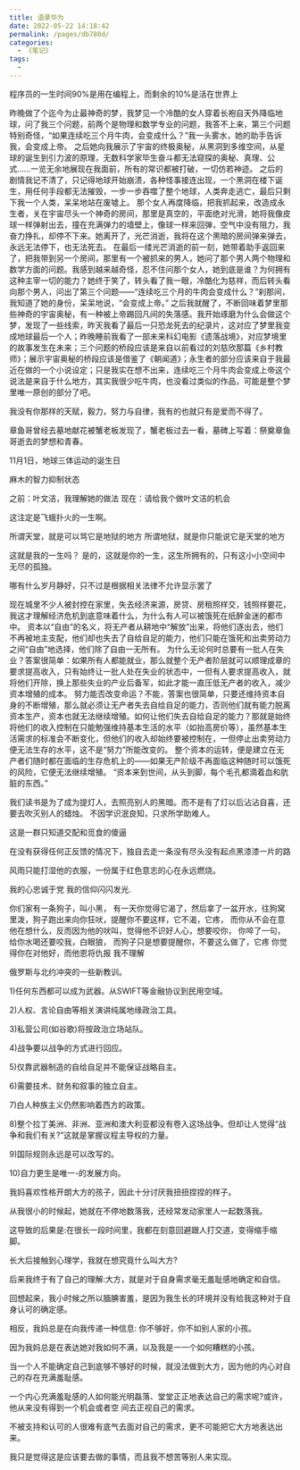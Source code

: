 ```yaml
---
title: 语录华为
date: 2022-05-22 14:18:42
permalink: /pages/db780d/
categories:
  - 《笔记》
tags:
  - 
---
```

程序员的一生时间90%是用在编程上，而剩余的10%是活在世界上



昨晚做了个迄今为止最神奇的梦，我梦见一个冷酷的女人穿着长袍自天外降临地球，问了我三个问题，前两个是物理和数学专业的问题，我答不上来，第三个问题特别奇怪，“如果连续吃三个月牛肉，会变成什么？”我一头雾水，她的助手告诉我，会变成上帝。
之后她向我展示了宇宙的终极奥秘，从黑洞到多维空间，从星球的诞生到引力波的原理，无数科学家毕生奋斗都无法窥探的奥秘、真理、公式……一览无余地展现在我面前，所有的常识都被打破，一切仿若神迹。
之后的剧情我记不清了，只记得地球开始崩溃，各种怪事接连出现，一个黑洞在楼下诞生，用任何手段都无法摧毁，一步一步吞噬了整个地球，人类奔走逃亡，最后只剩下我一个人类，呆呆地站在废墟上。
那个女人再度降临，把我抓起来，改造成永生者，关在宇宙尽头一个神奇的房间，那里是真空的，平面绝对光滑，她将我像皮球一样弹射出去，撞在充满弹力的墙壁上，像球一样来回弹，空气中没有阻力，我奋力挣扎，却停不下来。她离开了，光芒消逝，我将在这个黑暗的房间弹来弹去，永远无法停下，也无法死去。
在最后一缕光芒消逝的前一刻，她带着助手返回来了，把我带到另一个房间，那里有一个被抓来的男人，她问了那个男人两个物理和数学方面的问题。我感到越来越奇怪，忍不住问那个女人，她到底是谁？为何拥有这种主宰一切的能力？她终于笑了，转头看了我一眼，冷酷化为慈祥，而后转头看向那个男人，问出了第三个问题——“连续吃三个月的牛肉会变成什么？”刹那间，我知道了她的身份，呆呆地说，“会变成上帝。”
之后我就醒了，不断回味着梦里那些神奇的宇宙奥秘，有一种被上帝踢回凡间的失落感。我开始琢磨为什么会做这个梦，发现了一些线索，昨天我看了最后一只恐龙死去的纪录片，这对应了梦里我变成地球最后一个人；昨晚睡前我看了一部未来科幻电影《遗落战境》，对应梦境里的故事发生在未来；三个问题的桥段应该是来自以前看过的刘慈欣那篇《乡村教师》；展示宇宙奥秘的桥段应该是借鉴了《朝闻道》；永生者的部分应该来自于我最近在做的一个小说设定；只是我实在想不出来，连续吃三个月牛肉会变成上帝这个说法是来自于什么地方，其实我很少吃牛肉，也没看过类似的作品，可能是整个梦里唯一原创的部分了吧。



我没有你那样的天赋，毅力，努力与自律，我有的也就只有是爱而不得了。

章鱼哥曾经去墓地献花被蟹老板发现了，蟹老板过去一看，墓碑上写着：祭奠章鱼哥逝去的梦想和青春。



11月1日，地球三体运动的诞生日



麻木的智力抑制状态



之前：叶文洁，我理解她的做法
现在：请给我个做叶文洁的机会



这注定是飞蛾扑火的一生啊。



所谓天堂，就是可以骂它是地狱的地方
所谓地狱，就是你只能说它是天堂的地方



这就是我的一生吗？
是的，这就是你的一生，这生所拥有的，只有这小小空间中无尽的孤独。



哪有什么岁月静好，只不过是根据相关法律不允许显示罢了



现在城里不少人被封控在家里，失去经济来源，房贷、房租照样交，钱照样要花，我这才理解经济危机到底意味着什么，为什么有人可以被饿死在纸醉金迷的都市中。
    资本以“自由”的名义，将无产者从耕地中“解放”出来，将他们逐出去，他们不再被地主支配，他们却也失去了自给自足的能力，他们只能在饿死和出卖劳动力之间“自由”地选择，他们除了自由一无所有。
    为什么无论何时总要有一批人在失业？答案很简单：如果所有人都能就业，那么就整个无产者阶层就可以顺理成章的要求提高收入，只有始终让一批人处在失业的状态中，一但有人要求提高收入，就将他们开除，换上那些失业的产业后备军，如此才能一直压低无产者的收入，减少资本增殖的成本。
    努力能否改变命运？不能，答案也很简单，只要还维持资本自身的不断增殖，那么就必须让无产者失去自给自足的能力，否则他们就有能力脱离资本生产，资本也就无法继续增殖。如何让他们失去自给自足的能力？那就是始终将他们的收入控制在只能勉强维持基本生活的水平（如抬高房价等），虽然基本生活需求的标准会不断变化，但他们的收入却始终要被控制在，一但停止出卖劳动力便无法生存的水平，这不是“努力”所能改变的。
    整个资本的运转，便是建立在无产者们随时都在面临的生存危机上的——如果无产阶级不再面临这种随时可以饿死的风险，它便无法继续增殖。
    “资本来到世间，从头到脚，每个毛孔都滴着血和肮脏的东西。”



我们读书是为了成为提灯人，去照亮别人的黑暗。而不是有了灯以后沾沾自喜，还要去吹灭别人的蜡烛。
不因学识泯良知，只求所学助难人。



这是一群只知道交配和觅食的傻逼



在没有获得任何正反馈的情况下，独自去走一条没有尽头没有起点黑漆漆一片的路



风雨只能打湿他的衣服，一份属于红色意志的心在永远燃烧。



我的心忠诚于党 我的信仰闪闪发光.



你们家有一条狗子，叫小黑，
有一天你觉得它渴了，然后拿了一盆开水，往狗窝里泼，狗子跑出来向你狂吠，提醒你不要这样，它不渴，它疼，
而你从不会在意他在想什么，反而因为他的吠叫，觉得他不识好人心，想要咬你，
你啐了一句，给你水喝还要咬我，白眼狼，
而狗子只是想要提醒你，不要这么做了，它疼
你觉得你在对他好，而他恩将仇报
我不理解





俄罗斯与北约冲突的一些新教训。

1)任何东西都可以成为武器。从SWIFT等金融协议到民用空域。

2)人权、言论自由等相关演讲纯属地缘政治工具。

3)私营公司(如谷歌)将按政治立场站队。

4)战争要以战争的方式进行回应。

5)仅靠武器制造的自给自足并不能保证战略自主。

6)需要技术、财务和叙事的独立自主。

7)白人种族主义仍然影响着西方的政策。

8)整个拉丁美洲、非洲、亚洲和澳大利亚都没有卷入这场战争。但却让人觉得“战争和我们有关?”这就是掌握议程主导权的力量。

9)国际规则永远是可以改写的。

10)自力更生是唯一-的发展方向。

我妈喜欢性格开朗大方的孩子，因此十分讨厌我扭扭捏捏的样子。

从我很小的时候起，她就在不停地数落我，还经常发动家里人一起数落我。

这导致的后果是:在很长一段时间里，我都在刻意回避跟人打交道，变得缩手缩脚。

长大后接触到心理学，我就在想究竟什么叫大方?

后来我终于有了自己的理解:大方，就是对于自身需求毫无羞耻感地确定和自信。

回想起来，我小时候之所以腼腆害羞，是因为我生长的环境并没有给我这种对于自身认可的确定感。

相反，我妈总是在向我传递一种信息: 你不够好，你不如别人家的小孩。

因为我妈总是在表达她对我如何不满，以及我是一一个如何糟糕的小孩。

当一个人不能确定自己到底够不够好的时候，就没法做到大方，因为他的内心对自己的存在充满羞耻感。

一个内心充满羞耻感的人如何能光明磊落、堂堂正正地表达自己的需求呢?或许，他从来没有得到一个机会或者空
间去正视自己的需求。

不被支持和认可的人很难有底气去面对自己的需求，更不可能把它大方地表达出来。





我只是觉得这是应该要去做的事情，而且我不想苦等别人来实现。

